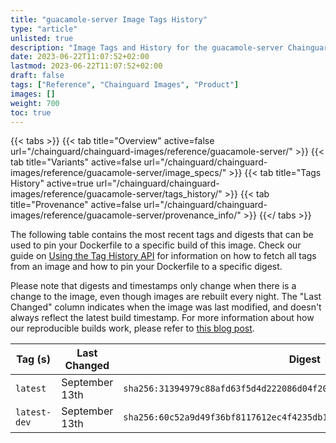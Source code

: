 ```yaml
---
title: "guacamole-server Image Tags History"
type: "article"
unlisted: true
description: "Image Tags and History for the guacamole-server Chainguard Image"
date: 2023-06-22T11:07:52+02:00
lastmod: 2023-06-22T11:07:52+02:00
draft: false
tags: ["Reference", "Chainguard Images", "Product"]
images: []
weight: 700
toc: true
---
```


{{< tabs >}}
{{< tab title="Overview" active=false url="/chainguard/chainguard-images/reference/guacamole-server/" >}}
{{< tab title="Variants" active=false url="/chainguard/chainguard-images/reference/guacamole-server/image_specs/" >}}
{{< tab title="Tags History" active=true url="/chainguard/chainguard-images/reference/guacamole-server/tags_history/" >}}
{{< tab title="Provenance" active=false url="/chainguard/chainguard-images/reference/guacamole-server/provenance_info/" >}}
{{</ tabs >}}

The following table contains the most recent tags and digests that can be used to pin your Dockerfile to a specific build of this image. Check our guide on [Using the Tag History API](/chainguard/chainguard-images/using-the-tag-history-api/) for information on how to fetch all tags from an image and how to pin your Dockerfile to a specific digest.

Please note that digests and timestamps only change when there is a change to the image, even though images are rebuilt every night. The "Last Changed" column indicates when the image was last modified, and doesn't always reflect the latest build timestamp. For more information about how our reproducible builds work, please refer to [this blog post](https://www.chainguard.dev/unchained/reproducing-chainguards-reproducible-image-builds).

| Tag (s)       | Last Changed   | Digest                                                                    |
|---------------|----------------|---------------------------------------------------------------------------|
|  `latest`     | September 13th | `sha256:31394979c88afd63f5d4d222086d04f2077ddd874e98a795f365b4e80cae54d6` |
|  `latest-dev` | September 13th | `sha256:60c52a9d49f36bf8117612ec4f4235db14d7b1b967c1a89b300cafc19f63eb90` |

